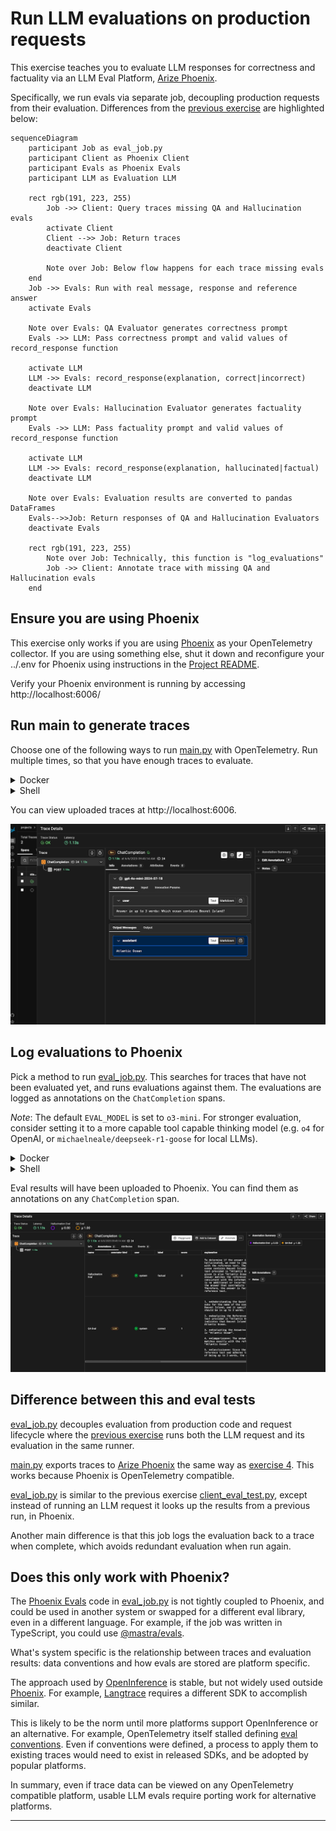 # Run LLM evaluations on production requests

This exercise teaches you to evaluate LLM responses for correctness and
factuality via an LLM Eval Platform, [Arize Phoenix][phoenix].

Specifically, we run evals via separate job, decoupling production requests
from their evaluation. Differences from the [previous exercise][prev] are
highlighted below:

```mermaid
sequenceDiagram
    participant Job as eval_job.py
    participant Client as Phoenix Client
    participant Evals as Phoenix Evals
    participant LLM as Evaluation LLM

    rect rgb(191, 223, 255)
        Job ->> Client: Query traces missing QA and Hallucination evals
        activate Client
        Client -->> Job: Return traces
        deactivate Client
    
        Note over Job: Below flow happens for each trace missing evals
    end
    Job ->> Evals: Run with real message, response and reference answer
    activate Evals

    Note over Evals: QA Evaluator generates correctness prompt
    Evals ->> LLM: Pass correctness prompt and valid values of record_response function
    
    activate LLM
    LLM ->> Evals: record_response(explanation, correct|incorrect)
    deactivate LLM

    Note over Evals: Hallucination Evaluator generates factuality prompt
    Evals ->> LLM: Pass factuality prompt and valid values of record_response function

    activate LLM
    LLM ->> Evals: record_response(explanation, hallucinated|factual)
    deactivate LLM

    Note over Evals: Evaluation results are converted to pandas DataFrames
    Evals-->>Job: Return responses of QA and Hallucination Evaluators
    deactivate Evals

    rect rgb(191, 223, 255)
        Note over Job: Technically, this function is "log_evaluations"
        Job ->> Client: Annotate trace with missing QA and Hallucination evals
    end
```


## Ensure you are using Phoenix

This exercise only works if you are using [Phoenix][phoenix] as your
OpenTelemetry collector. If you are using something else, shut it down and
reconfigure your ../.env for Phoenix using instructions in the
[Project README](../README.md).

Verify your Phoenix environment is running by accessing http://localhost:6006/

## Run main to generate traces

Choose one of the following ways to run [main.py](main.py) with OpenTelemetry.
Run multiple times, so that you have enough traces to evaluate.

<details>
<summary>Docker</summary>

```bash
docker compose run --build --rm main
```

</details>

<details>
<summary>Shell</summary>

This is the same as what you did in [exercise 4](../04-main), except it uses
OpenInference conventions when exporting traces to Phoenix.

So, first replace OpenAI OpenTelemetry instrumentation with
[OpenInference][openinference] like this:
```bash
pip uninstall -y elastic-opentelemetry-instrumentation-openai
pip install openinference-instrumentation-openai
```

Now, run [main.py](main.py).
```bash
python3 main.py
```

</details>

You can view uploaded traces at http://localhost:6006.

![span screenshot](span.png)

## Log evaluations to Phoenix

Pick a method to run [eval_job.py](eval_job.py). This searches for traces that
have not been evaluated yet, and runs evaluations against them. The evaluations
are logged as annotations on the `ChatCompletion` spans.

*Note*: The default `EVAL_MODEL` is set to `o3-mini`. For stronger evaluation,
consider setting it to a more capable tool capable thinking model (e.g. `o4`
for OpenAI, or `michaelneale/deepseek-r1-goose` for local LLMs).

<details>
<summary>Docker</summary>

```bash
docker compose run --build --rm eval-job
```

</details>

<details>
<summary>Shell</summary>

```bash
python3 eval_job.py
```
</details>

Eval results will have been uploaded to Phoenix. You can find them as
annotations on any `ChatCompletion` span.

![span with evals screenshot](span-with-eval.png)

## Difference between this and eval tests

[eval_job.py](eval_job.py) decouples evaluation from production code and
request lifecycle where the [previous exercise][prev] runs both the LLM request
and its evaluation in the same runner.

[main.py](main.py) exports traces to [Arize Phoenix][phoenix] the same way as
[exercise 4](../04-main). This works because Phoenix is OpenTelemetry
compatible.

[eval_job.py](eval_job.py) is similar to the previous exercise
[client_eval_test.py](client_eval_test.py), except instead of running an LLM
request it looks up the results from a previous run, in Phoenix. 

Another main difference is that this job logs the evaluation back to a trace
when complete, which avoids redundant evaluation when run again.

## Does this only work with Phoenix?

The [Phoenix Evals][phoenix-evals] code in [eval_job.py](eval_job.py) is not
tightly coupled to Phoenix, and could be used in another system or swapped for
a different eval library, even in a different language. For example, if the job
was written in TypeScript, you could use [@mastra/evals][mastra/evals].

What's system specific is the relationship between traces and evaluation
results: data conventions and how evals are stored are platform specific.

The approach used by [OpenInference][openinference] is stable, but not widely
used outside [Phoenix][phoenix]. For example, [Langtrace][langtrace] requires a
different SDK to accomplish similar.

This is likely to be the norm until more platforms support OpenInference or
an alternative. For example, OpenTelemetry itself stalled defining
[eval conventions][otel-evals]. Even if conventions were defined, a process to
apply them to existing traces would need to exist in released SDKs, and be
adopted by popular platforms.

In summary, even if trace data can be viewed on any OpenTelemetry compatible
platform, usable LLM evals require porting work for alternative platforms.

---
[prev]: ../07-eval
[openinference]: https://github.com/Arize-ai/openinference
[phoenix]: https://phoenix.arize.com/
[phoenix-evals]: https://arize.com/docs/phoenix/evaluation/llm-evals
[mastra/evals]: https://www.npmjs.com/package/@mastra/evals
[langtrace]: https://github.com/Scale3-Labs/langtrace-python-sdk
[otel-evals]: https://github.com/open-telemetry/semantic-conventions/pull/1322
